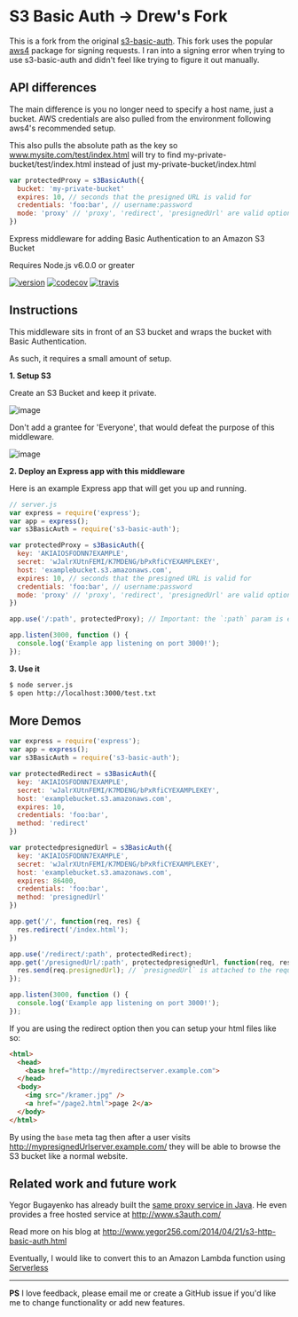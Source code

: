 # S3 Basic Auth -> Drew's Fork

This is a fork from the original [s3-basic-auth](https://github.com/aesopwolf/s3-basic-auth). This fork uses the popular [aws4](https://github.com/mhart/aws4) package for signing requests. I ran into a signing error when trying to use s3-basic-auth and didn't feel like trying to figure it out manually.


## API differences

The main difference is you no longer need to specify a host name, just a bucket. AWS credentials are also pulled from the environment following aws4's recommended setup.

This also pulls the absolute path as the key so www.mysite.com/test/index.html will try to find my-private-bucket/test/index.html instead of just my-private-bucket/index.html


```js
var protectedProxy = s3BasicAuth({
  bucket: 'my-private-bucket'
  expires: 10, // seconds that the presigned URL is valid for
  credentials: 'foo:bar', // username:password
  mode: 'proxy' // 'proxy', 'redirect', 'presignedUrl' are valid options
})
```



Express middleware for adding Basic Authentication to an Amazon S3 Bucket

Requires Node.js v6.0.0 or greater

[![version](https://img.shields.io/npm/v/s3-basic-auth.svg?maxAge=2592000)](https://www.npmjs.com/package/s3-basic-auth)
[![codecov](https://codecov.io/gh/aesopwolf/s3-basic-auth/branch/master/graph/badge.svg)](https://codecov.io/gh/aesopwolf/s3-basic-auth)
[![travis](https://travis-ci.org/aesopwolf/s3-basic-auth.svg?branch=master)](https://travis-ci.org/aesopwolf/s3-basic-auth)

## Instructions

This middleware sits in front of an S3 bucket and wraps the bucket with Basic Authentication.

As such, it requires a small amount of setup.

**1. Setup S3**

Create an S3 Bucket and keep it private.

![image](https://cloud.githubusercontent.com/assets/6847633/17079094/de269018-50ba-11e6-8f8e-8c7379f15aa9.png)

Don't add a grantee for 'Everyone', that would defeat the purpose of this middleware.

![image](https://cloud.githubusercontent.com/assets/6847633/17079112/3d550b8c-50bb-11e6-9a3b-51ae17296f7a.png)

**2. Deploy an Express app with this middleware**

Here is an example Express app that will get you up and running.

```js
// server.js
var express = require('express');
var app = express();
var s3BasicAuth = require('s3-basic-auth');

var protectedProxy = s3BasicAuth({
  key: 'AKIAIOSFODNN7EXAMPLE',
  secret: 'wJalrXUtnFEMI/K7MDENG/bPxRfiCYEXAMPLEKEY',
  host: 'examplebucket.s3.amazonaws.com',
  expires: 10, // seconds that the presigned URL is valid for
  credentials: 'foo:bar', // username:password
  mode: 'proxy' // 'proxy', 'redirect', 'presignedUrl' are valid options
})

app.use('/:path', protectedProxy); // Important: the `:path` param is expected by the middleware

app.listen(3000, function () {
  console.log('Example app listening on port 3000!');
});
```

**3. Use it**

```sh
$ node server.js
$ open http://localhost:3000/test.txt
```

## More Demos

```js
var express = require('express');
var app = express();
var s3BasicAuth = require('s3-basic-auth');

var protectedRedirect = s3BasicAuth({
  key: 'AKIAIOSFODNN7EXAMPLE',
  secret: 'wJalrXUtnFEMI/K7MDENG/bPxRfiCYEXAMPLEKEY',
  host: 'examplebucket.s3.amazonaws.com',
  expires: 10,
  credentials: 'foo:bar',
  method: 'redirect'
})

var protectedpresignedUrl = s3BasicAuth({
  key: 'AKIAIOSFODNN7EXAMPLE',
  secret: 'wJalrXUtnFEMI/K7MDENG/bPxRfiCYEXAMPLEKEY',
  host: 'examplebucket.s3.amazonaws.com',
  expires: 86400,
  credentials: 'foo:bar',
  method: 'presignedUrl'
})

app.get('/', function(req, res) {
  res.redirect('/index.html');
})

app.use('/redirect/:path', protectedRedirect);
app.get('/presignedUrl/:path', protectedpresignedUrl, function(req, res) {
  res.send(req.presignedUrl); // `presignedUrl` is attached to the request object
});

app.listen(3000, function () {
  console.log('Example app listening on port 3000!');
});

```

If you are using the redirect option then you can setup your html files like so:

```html
<html>
  <head>
    <base href="http://myredirectserver.example.com">
  </head>
  <body>
    <img src="/kramer.jpg" />
    <a href="/page2.html">page 2</a>
  </body>
</html>
```

By using the `base` meta tag then after a user visits http://mypresignedUrlserver.example.com/
they will be able to browse the S3 bucket like a normal website.

## Related work and future work

Yegor Bugayenko has already built the [same proxy service in Java](https://github.com/yegor256/s3auth).
He even provides a free hosted service at http://www.s3auth.com/

Read more on his blog at http://www.yegor256.com/2014/04/21/s3-http-basic-auth.html

Eventually, I would like to convert this to an Amazon Lambda function using [Serverless](http://serverless.com/)

---

**PS** I love feedback, please email me or create a GitHub issue if you'd like me to change functionality or add new features.
